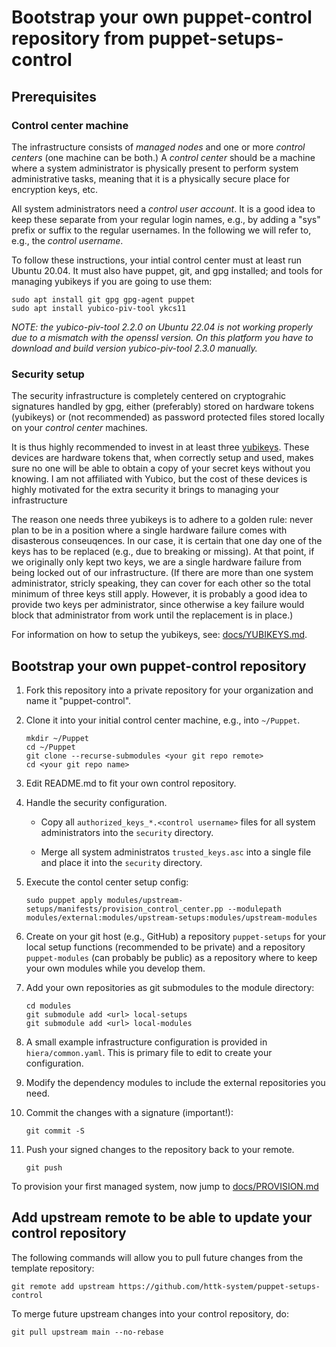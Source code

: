 # Bootstrap your own puppet-control repository from puppet-setups-control

## Prerequisites

### Control center machine

The infrastructure consists of *managed nodes* and one or more *control centers* (one machine can be both.)
A *control center* should be a machine where a system administrator is physically present to perform system administrative tasks, meaning that it is a physically secure place for encryption keys, etc.

All system administrators need a *control user account*.
It is a good idea to keep these separate from your regular login names, e.g., by adding a "sys" prefix or suffix to the regular usernames.
In the following we will refer to, e.g., the *control username*.

To follow these instructions, your intial control center must at least run Ubuntu 20.04.
It must also have puppet, git, and gpg installed; and tools for managing yubikeys if you are going to use them:
```
sudo apt install git gpg gpg-agent puppet
sudo apt install yubico-piv-tool ykcs11
```

*NOTE: the yubico-piv-tool 2.2.0 on Ubuntu 22.04 is not working properly due to a mismatch with the openssl version. On this platform you have to download and build version yubico-piv-tool 2.3.0 manually.*

### Security setup

The security infrastructure is completely centered on cryptograhic signatures handled by gpg, either (preferably) stored on hardware tokens (yubikeys) or (not recommended) as password protected files stored locally on your *control center* machines.

It is thus highly recommended to invest in at least three [yubikeys](https://www.yubico.com/se/store/).
These devices are hardware tokens that, when correctly setup and used, makes sure no one will be able to obtain a copy of your secret keys without you knowing.
I am not affiliated with Yubico, but the cost of these devices is highly motivated for the extra security it brings to managing your infrastructure

The reason one needs three yubikeys is to adhere to a golden rule: never plan to be in a position where a single hardware failure comes with disasterous conseuqences.
In our case, it is certain that one day one of the keys has to be replaced (e.g., due to breaking or missing).
At that point, if we originally only kept two keys, we are a single hardware failure from being locked out of our infrastructure.
(If there are more than one system administrator, stricly speaking, they can cover for each other so the total minimum of three keys still apply. However, it is probably a good idea to provide two keys per administrator, since otherwise a key failure would block that administrator from work until the replacement is in place.)

For information on how to setup the yubikeys, see: [docs/YUBIKEYS.md](docs/YUBIKEYS.md).

## Bootstrap your own puppet-control repository

1. Fork this repository into a private repository for your organization and name it "puppet-control".

2. Clone it into your initial control center machine, e.g., into `~/Puppet`.
   ```
   mkdir ~/Puppet
   cd ~/Puppet
   git clone --recurse-submodules <your git repo remote>
   cd <your git repo name>
   ```

3. Edit README.md to fit your own control repository.

4. Handle the security configuration.

   - Copy all `authorized_keys_*.<control username>` files for all system administrators into the `security` directory.

   - Merge all system administratos `trusted_keys.asc` into a single file and place it into the `security` directory.

5. Execute the contol center setup config:
   ```
   sudo puppet apply modules/upstream-setups/manifests/provision_control_center.pp --modulepath modules/external:modules/upstream-setups:modules/upstream-modules
   ```

6. Create on your git host (e.g., GitHub) a repository `puppet-setups` for your local setup functions (recommended to be private) and a repository `puppet-modules` (can probably be public) as a repository where to keep your own modules while you develop them.

7. Add your own repositories as git submodules to the module directory:
   ```
   cd modules
   git submodule add <url> local-setups
   git submodule add <url> local-modules
   ```

8. A small example infrastructure configuration is provided in `hiera/common.yaml`.
   This is primary file to edit to create your configuration.

9. Modify the dependency modules to include the external repositories you need.

10. Commit the changes with a signature (important!):
    ```
    git commit -S
    ```

11. Push your signed changes to the repository back to your remote.
    ```
    git push
    ```

To provision your first managed system, now jump to [docs/PROVISION.md](PROVISION.md)

## Add upstream remote to be able to update your control repository

The following commands will allow you to pull future changes from the template repository:
```
git remote add upstream https://github.com/httk-system/puppet-setups-control
```

To merge future upstream changes into your control repository, do:
```
git pull upstream main --no-rebase
```
